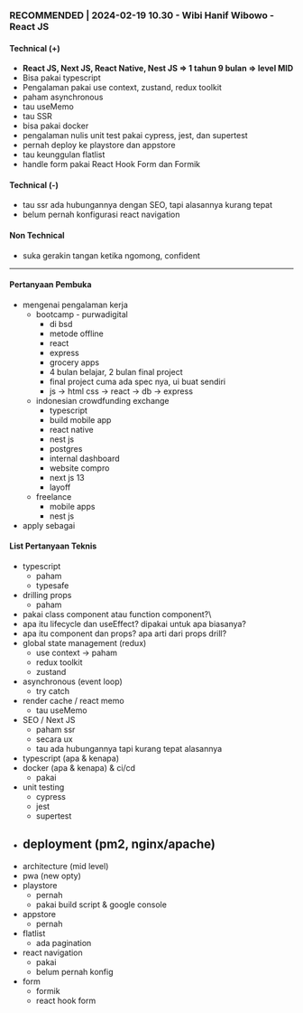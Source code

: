 ### RECOMMENDED | 2024-02-19 10.30 - Wibi Hanif Wibowo - React JS

#### Technical (+) 

- **React JS, Next JS, React Native, Nest JS => 1 tahun 9 bulan => level MID**  
- Bisa pakai typescript
- Pengalaman pakai use context, zustand, redux toolkit
- paham asynchronous
- tau useMemo
- tau SSR
- bisa pakai docker
- pengalaman nulis unit test pakai cypress, jest, dan supertest
- pernah deploy ke playstore dan appstore
- tau keunggulan flatlist
- handle form pakai React Hook Form dan Formik

#### Technical (-)  

- tau ssr ada hubungannya dengan SEO, tapi alasannya kurang tepat
- belum pernah konfigurasi react navigation

#### Non Technical  

- suka gerakin tangan ketika ngomong, confident

---

#### Pertanyaan Pembuka

- mengenai pengalaman kerja 
	- bootcamp - purwadigital
		- di bsd
		- metode offline
		- react
		- express
		- grocery apps
		- 4 bulan belajar, 2 bulan final project
		- final project cuma ada spec nya, ui buat sendiri
		- js -> html css -> react -> db -> express
	- indonesian crowdfunding exchange
		-  typescript
		- build mobile app
		- react native
		- nest js
		- postgres
		- internal dashboard
		- website compro
		- next js 13
		- layoff
	- freelance
		- mobile apps
		- nest js
- apply sebagai


#### List Pertanyaan Teknis

- typescript
	- paham
	- typesafe
- drilling props
	- paham
- pakai class component atau function component?\
- apa itu lifecycle dan useEffect? dipakai untuk apa biasanya?
- apa itu component dan props? apa arti dari props drill?
- global state management (redux)  
	- use context -> paham
	- redux toolkit
	- zustand
- asynchronous (event loop)  
	- try catch
- render cache / react memo  
	- tau useMemo
- SEO / Next JS  
	- paham ssr
	- secara ux
	- tau ada hubungannya tapi kurang tepat alasannya
- typescript (apa & kenapa)  
- docker (apa & kenapa) & ci/cd  
	- pakai
- unit testing 
	- cypress
	- jest
	- supertest 
- deployment (pm2, nginx/apache)
	- 
- architecture (mid level)  
- pwa (new opty)
- playstore
	- pernah
	- pakai build script & google console
- appstore
	- pernah
- flatlist
	- ada pagination
- react navigation
	- pakai
	- belum pernah konfig
- form
	- formik
	- react hook form
